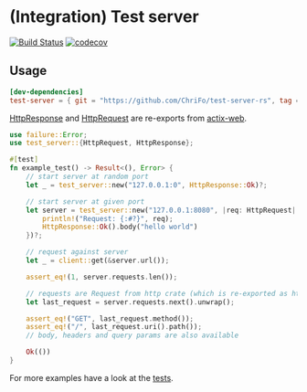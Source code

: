 # (Integration) Test server

[![Build Status](https://github.com/ChriFo/test-server-rs/workflows/Test/badge.svg)](https://github.com/ChriFo/test-server-rs/actions)
[![codecov](https://codecov.io/gh/ChriFo/test-server-rs/branch/master/graph/badge.svg)](https://codecov.io/gh/ChriFo/test-server-rs)

## Usage

```toml
[dev-dependencies]
test-server = { git = "https://github.com/ChriFo/test-server-rs", tag = "0.9.0" }
```

[HttpResponse](https://actix.rs/api/actix-web/stable/actix_web/struct.HttpResponse.html) and [HttpRequest](https://actix.rs/api/actix-web/stable/actix_web/struct.HttpRequest.html) are re-exports from [actix-web](https://github.com/actix/actix-web).

```rust
use failure::Error;
use test_server::{HttpRequest, HttpResponse};

#[test]
fn example_test() -> Result<(), Error> {
    // start server at random port
    let _ = test_server::new("127.0.0.1:0", HttpResponse::Ok)?;

    // start server at given port
    let server = test_server::new("127.0.0.1:8080", |req: HttpRequest| {
        println!("Request: {:#?}", req);
        HttpResponse::Ok().body("hello world")
    })?;

    // request against server
    let _ = client::get(&server.url());

    assert_eq!(1, server.requests.len());

    // requests are Request from http crate (which is re-exported as http as well)
    let last_request = server.requests.next().unwrap();

    assert_eq!("GET", last_request.method());
    assert_eq!("/", last_request.uri().path());
    // body, headers and query params are also available

    Ok(())
}
```

For more examples have a look at the [tests](https://github.com/ChriFo/test-server-rs/blob/master/tests/server.rs).
